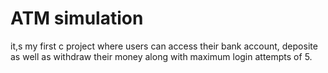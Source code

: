 # ATM simulation
 it,s my first c project where users can access their bank account, deposite as well as withdraw their money along with maximum login attempts of 5.
